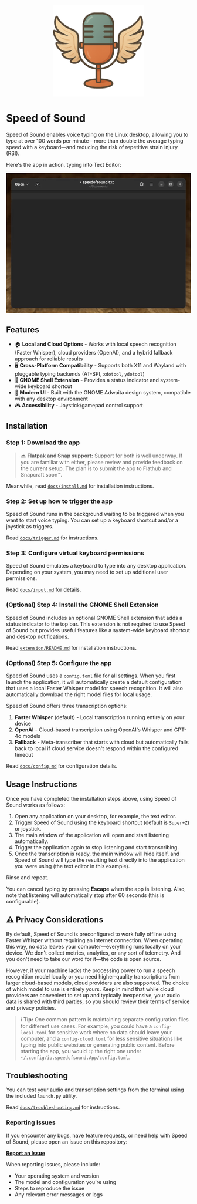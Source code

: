 <div align="center">
  <img src="assets/logo-square-512.png" width="250" alt="Speed of Sound logo">
</div>

# Speed of Sound

Speed of Sound enables voice typing on the Linux desktop, allowing you to type at over 100 words per minute—more than double the average typing speed with a keyboard—and reducing the risk of repetitive strain injury (RSI).

Here's the app in action, typing into Text Editor:
<div align="center">
  <img src="assets/sos-text-editor.gif" alt="Speed of Sound typing into the GNOME Text Editor">
</div>

## Features

- 🏠 **Local and Cloud Options** - Works with local speech recognition (Faster Whisper), cloud providers (OpenAI), and a hybrid fallback approach for reliable results
- 🖥️ **Cross-Platform Compatibility** - Supports both X11 and Wayland with pluggable typing backends (AT-SPI, `xdotool`, `ydotool`)
- 🔌 **GNOME Shell Extension** - Provides a status indicator and system-wide keyboard shortcut
- 🎨 **Modern UI** - Built with the GNOME Adwaita design system, compatible with any desktop environment
- 🎮 **Accessibility** - Joystick/gamepad control support

## Installation

### Step 1: Download the app

> 🔜 **Flatpak and Snap support:** Support for both is well underway. If you are familiar with either, please review and provide feedback on the current setup. The plan is to submit the app to Flathub and Snapcraft soon™.

Meanwhile, read [`docs/install.md`](docs/install.md) for installation instructions.

### Step 2: Set up how to trigger the app

Speed of Sound runs in the background waiting to be triggered when you want to start voice typing. You can set up a keyboard shortcut and/or a joystick as triggers.

Read [`docs/trigger.md`](docs/trigger.md) for instructions.

### Step 3: Configure virtual keyboard permissions

Speed of Sound emulates a keyboard to type into any desktop application. Depending on your system, you may need to set up additional user permissions.

Read [`docs/input.md`](docs/input.md) for details.

### (Optional) Step 4: Install the GNOME Shell Extension

Speed of Sound includes an optional GNOME Shell extension that adds a status indicator to the top bar. This extension is not required to use Speed of Sound but provides useful features like a system-wide keyboard shortcut and desktop notifications.

Read [`extension/README.md`](extension/README.md) for installation instructions.

### (Optional) Step 5: Configure the app

Speed of Sound uses a `config.toml` file for all settings. When you first launch the application, it will automatically create a default configuration that uses a local Faster Whisper model for speech recognition. It will also automatically download the right model files for local usage.

Speed of Sound offers three transcription options:
1. **Faster Whisper** (default) - Local transcription running entirely on your device
2. **OpenAI** - Cloud-based transcription using OpenAI's Whisper and GPT-4o models
3. **Fallback** - Meta-transcriber that starts with cloud but automatically falls back to local if cloud service doesn't respond within the configured timeout

Read [`docs/config.md`](docs/config.md) for configuration details.

## Usage Instructions

Once you have completed the installation steps above, using Speed of Sound works as follows:
1. Open any application on your desktop, for example, the text editor.
1. Trigger Speed of Sound using the keyboard shortcut (default is `Super+Z`) or joystick.
1. The main window of the application will open and start listening automatically.
1. Trigger the application again to stop listening and start transcribing.
1. Once the transcription is ready, the main window will hide itself, and Speed of Sound will type the resulting text directly into the application you were using (the text editor in this example).

Rinse and repeat.

You can cancel typing by pressing **Escape** when the app is listening. Also, note that listening will automatically stop after 60 seconds (this is configurable).

## ⚠️ Privacy Considerations

By default, Speed of Sound is preconfigured to work fully offline using Faster Whisper without requiring an internet connection. When operating this way, no data leaves your computer—everything runs locally on your device. We don't collect metrics, analytics, or any sort of telemetry. And you don't need to take our word for it—the code is open source.

However, if your machine lacks the processing power to run a speech recognition model locally or you need higher-quality transcriptions from larger cloud-based models, cloud providers are also supported. The choice of which model to use is entirely yours. Keep in mind that while cloud providers are convenient to set up and typically inexpensive, your audio data is shared with third parties, so you should review their terms of service and privacy policies.

> ℹ️ **Tip:** One common pattern is maintaining separate configuration files for different use cases. For example, you could have a `config-local.toml` for sensitive work where no data should leave your computer, and a `config-cloud.toml` for less sensitive situations like typing into public websites or generating public content. Before starting the app, you would `cp` the right one under `~/.config/io.speedofsound.App/config.toml`.

## Troubleshooting

You can test your audio and transcription settings from the terminal using the included `launch.py` utility.

Read [`docs/troubleshooting.md`](docs/troubleshooting.md) for instructions.

### Reporting Issues

If you encounter any bugs, have feature requests, or need help with Speed of Sound, please open an issue on this repository:

**[Report an Issue](https://github.com/zugaldia/speedofsound/issues)**

When reporting issues, please include:
- Your operating system and version
- The model and configuration you're using
- Steps to reproduce the issue
- Any relevant error messages or logs
